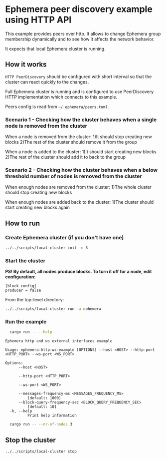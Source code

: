 # Ephemera peer discovery example using HTTP API

This example provides peers over http. It allows to change Ephemera group membership dynamically and to see how it affects the network behavior.

It expects that local Ephemera cluster is running.

## How it works

`HTTP PeerDiscovery` should be configured with short interval so that the cluster can react quickly to the changes.

Full Ephemera cluster is running and is configured to use PeerDiscovery HTTP implementation which connects to this
example.

Peers config is read from `~/.ephemera/peers.toml`.

### Scenario 1 - Checking how the cluster behaves when a single node is removed from the cluster

When a node is removed from the cluster:
1)It should stop creating new blocks
2)The rest of the cluster should remove it from the group

When a node is added to the cluster:
1)It should start creating new blocks
2)The rest of the cluster should add it to back to the group

### Scenario 2 - Checking how the cluster behaves when a below threshold number of nodes is removed from the cluster

When enough nodes are removed from the cluster:
1)The whole cluster should stop creating new blocks

When enough nodes are added back to the cluster:
1)The cluster should start creating new blocks again

## How to run

### Create Ephemera cluster (if you don't have one)

```bash
../../scripts/local-cluster init -n 3
```

### Start the cluster

**PS! By default, all nodes produce blocks. To turn it off for a node, edit configuration:**

```text
[block_config]
producer = false
```

From the top-level directory:

```bash
../../scripts/local-cluster run -a ephemera
```

### Run the example

```bash
  cargo run -- --help
```

```text
Ephemera http and ws external interfaces example

Usage: ephemera-http-ws-example [OPTIONS] --host <HOST> --http-port <HTTP_PORT> --ws-port <WS_PORT>

Options:
      --host <HOST>
          
      --http-port <HTTP_PORT>
          
      --ws-port <WS_PORT>
          
      --messages-frequency-ms <MESSAGES_FREQUENCY_MS>
          [default: 1000]
      --block-query-frequency-sec <BLOCK_QUERY_FREQUENCY_SEC>
          [default: 10]
  -h, --help
          Print help information
```

```bash
  cargo run -- --nr-of-nodes 3
```

## Stop the cluster

```bash
../../scripts/local-cluster stop
```
